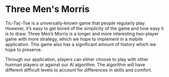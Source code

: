 # Three Men's Morris

Tic-Tac-Toe is a universally-known game that people regularly play. However, it’s easy to get bored of the simplicity of the game and how easy it is to draw. Three Men’s Morris is a longer and more interesting two-player game with more strategy, which we hope to implement in a mobile application. This game also has a significant amount of history which we hope to preserve.

Through our application, players can either choose to play with other humnan players or against our AI algorithm. The algorithm will have different difficult levels to account for differences in skills and comfort.

